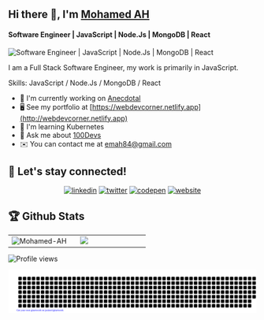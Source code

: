 <h2> Hi there 👋, I'm <a href="https://www.linkedin.com/in/mojed7/" target="_blank">Mohamed AH</a>    </h2>


#### Software Engineer | JavaScript | Node.Js | MongoDB | React
![Software Engineer | JavaScript | Node.Js | MongoDB | React](https://i.imgur.com/EX0Cv4e.gif)

I am a Full Stack Software Engineer, my work is primarily in JavaScript. 

Skills: JavaScript / Node.Js / MongoDB / React

* 🚀  I'm currently working on [Anecdotal](http://anecdotalnode@herokuapp.com)
* 🖥️  See my portfolio at [https://webdevcorner.netlify.app](http://webdevcorner.netlify.app)
* 🧠  I'm learning Kubernetes
* 💬 Ask me about [100Devs](leonnoel.com/100devs) 
* ✉️  You can contact me at [emah84@gmail.com](mailto:emah84@gmail.com) 

<h2>🤝 Let's stay connected!</h2>
<div align="center">

[<img src='https://cdn.jsdelivr.net/npm/simple-icons@3.0.1/icons/linkedin.svg' alt='linkedin' height='40'>](https://www.linkedin.com/in/mojed7/)  [<img src='https://cdn.jsdelivr.net/npm/simple-icons@3.0.1/icons/twitter.svg' alt='twitter' height='40'>](https://twitter.com/Mohamed_Jeddah)  [<img src='https://cdn.jsdelivr.net/npm/simple-icons@3.0.1/icons/codepen.svg' alt='codepen' height='40'>](https://codepen.io/Mohamed-AH)  [<img src='https://cdn.jsdelivr.net/npm/simple-icons@3.0.1/icons/icloud.svg' alt='website' height='40'>](https://webdevcorner.netlify.app)  

</div>

<h2>🏆 Github Stats</h2>


<div align="center">
<table>
<tr>
<td width="45%">
<img src="https://github-readme-streak-stats.herokuapp.com/?user=Mohamed-AH&show_icons=true&hide_border=true" alt="Mohamed-AH">
</td>
<td width="45%">
 <img src="https://github-readme-stats.vercel.app/api?username=Mohamed-AH&include_all_commits=true&count_private=true&hide_border=true">
</table>
</div>
</td>
</tr>

![Profile views](https://gpvc.arturio.dev/Mohamed-AH)  


 
<p align="center">
<img src="https://github.com/Mohamed-AH/jaas666/blob/main/gitartwork.svg" />
</p>

